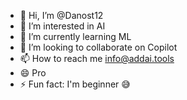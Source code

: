 - 👋 Hi, I’m @Danost12
- 👀 I’m interested in AI
- 🌱 I’m currently learning ML
- 💞️ I’m looking to collaborate on Copilot 
- 📫 How to reach me info@addai.tools
- 😄 Pro
- ⚡ Fun fact: I'm beginner 😅

<!---
Danost12/Danost12 is a ✨ special ✨ repository because its `README.md` (this file) appears on your GitHub profile.
You can click the Preview link to take a look at your changes.
--->

